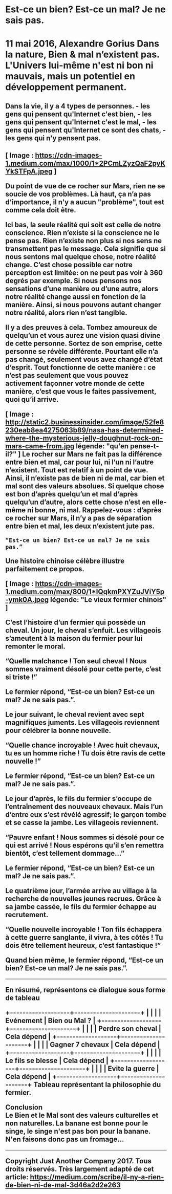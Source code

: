 <h1>Est-ce un bien? Est-ce un mal? Je ne sais pas.<h1>
11 mai 2016, Alexandre Gorius
Dans la nature, Bien & mal n’existent pas. L'Univers lui-même n'est ni bon ni mauvais, mais un potentiel en développement permanent.


<h2>Dans la vie, il y a 4 types de personnes.
- les gens qui pensent qu'Internet c'est bien,
- les gens qui pensent qu'Internet c'est le mal,
- les gens qui pensent qu'Internet ce sont des chats,
- les gens qui n'y pensent pas.<h2>

<img>[ Image : https://cdn-images-1.medium.com/max/1000/1*2PCmLZyzQaF2pyKYkSTFpA.jpeg ]<img>

Du point de vue de ce rocher sur Mars, rien ne se soucie de vos problèmes. Là haut, ça n’a pas d’importance, il n'y a aucun "problème", tout est comme cela doit être.

Ici bas, la seule réalité qui soit est celle de notre conscience. Rien n’existe si la conscience ne le pense pas. Rien n’existe non plus si nos sens ne transmettent pas le message. Cela signifie que si nous sentons mal quelque chose, notre réalité change. C’est chose possible car notre perception est limitée: on ne peut pas voir à 360 degrés par exemple. Si nous pensons nos sensations d’une manière ou d’une autre, alors notre réalité change aussi en fonction de la manière. Ainsi, si nous pouvons autant changer notre réalité, alors rien n’est tangible.

Il y a des preuves à cela. Tombez amoureux de quelqu’un et vous aurez une vision quasi divine de cette personne. Sortez de son emprise, cette personne se révèle différente. Pourtant elle n’a pas changé, seulement vous avez changé d’état d’esprit. Tout fonctionne de cette manière : ce n’est pas seulement que vous pouvez activement façonner votre monde de cette manière, c’est que vous le faites passivement, quoi qu’il arrive.

<img>[ Image : http://static2.businessinsider.com/image/52fe8230eab8ea4275063b89/nasa-has-determined-where-the-mysterious-jelly-doughnut-rock-on-mars-came-from.jpg légende: "qu'en pense-t-il?" ]<img>
Le rocher sur Mars ne fait pas la différence entre bien et mal, car pour lui, ni l’un ni l’autre n’existent.
Tout est relatif à un point de vue. Ainsi, il n’existe pas de bien ni de mal, car bien et mal sont des valeurs absolues. Si quelque chose est bon d’après quelqu’un et mal d’après quelqu’un d’autre, alors cette chose n’est en elle-même ni bonne, ni mal. Rappelez-vous : d’après ce rocher sur Mars, il n’y a pas de séparation entre bien et mal, les deux n’existent jute pas.

	“Est-ce un bien? Est-ce un mal? Je ne sais pas.”

Une histoire chinoise célèbre illustre parfaitement ce propos.

<img>[ Image : https://cdn-images-1.medium.com/max/800/1*IQqkmPXYZuJViY5p-ymk0A.jpeg  légende: "Le vieux fermier chinois" ]<img>

C’est l’histoire d’un fermier qui possède un cheval. Un jour, le cheval s’enfuit. Les villageois s’ameutent à la maison du fermier pour lui remonter le moral.

“Quelle malchance ! Ton seul cheval ! Nous sommes vraiment désolé pour cette perte, c’est si triste !”

Le fermier répond, “Est-ce un bien? Est-ce un mal? Je ne sais pas.”.

Le jour suivant, le cheval revient avec sept magnifiques juments. Les villageois reviennent pour célébrer la bonne nouvelle.

“Quelle chance incroyable ! Avec huit chevaux, tu es un homme riche ! Tu dois être ravis de cette nouvelle !”

Le fermier répond, “Est-ce un bien? Est-ce un mal? Je ne sais pas.”.

Le jour d’après, le fils du fermier s’occupe de l’entraînement des nouveaux chevaux. Mais l’un d’entre eux s’est révélé agressif; le garçon tombe et se casse la jambe. Les villageois reviennent.

“Pauvre enfant ! Nous sommes si désolé pour ce qui est arrivé ! Nous espérons qu’il s’en remettra bientôt, c’est tellement dommage…”

Le fermier répond, “Est-ce un bien? Est-ce un mal? Je ne sais pas.”.

Le quatrième jour, l’armée arrive au village à la recherche de nouvelles jeunes recrues. Grâce à sa jambe cassée, le fils du fermier échappe au recrutement.

“Quelle nouvelle incroyable ! Ton fils échappera à cette guerre sanglante, il vivra, à tes côtés ! Tu dois être tellement heureux, c’est fantastique !”

Quand bien même, le fermier répond, “Est-ce un bien? Est-ce un mal? Je ne sais pas.”.

----

En résumé, représentons ce dialogue sous forme de tableau

   +-------------------+---------------------+
   |                   |                     |
   | Evénement         |  Bien ou Mal ?      |
   +-------------------+---------------------+
   |                   |                     |
   | Perdre son cheval |  Cela dépend        |
   +-------------------+---------------------+
   |                   |                     |
   | Gagner 7 chevaux  |  Cela dépend        |
   +-------------------+---------------------+
   |                   |                     |
   | Le fils se blesse |  Cela dépend        |
   +-------------------+---------------------+
   |                   |                     |
   | Evite la guerre   |  Cela dépend        |
   +-------------------+---------------------+
   Tableau représentant la philosophie du fermier.
   
   
Conclusion  
Le Bien et le Mal sont des valeurs culturelles et non naturelles. La banane est bonne pour le singe, le singe n'est pas bon pour la banane. N'en faisons donc pas un fromage...

----
Copyright Just Another Company 2017. Tous droits réservés. Très largement adapté de cet article: https://medium.com/scribe/il-ny-a-rien-de-bien-ni-de-mal-3d46a2d2e263
   
